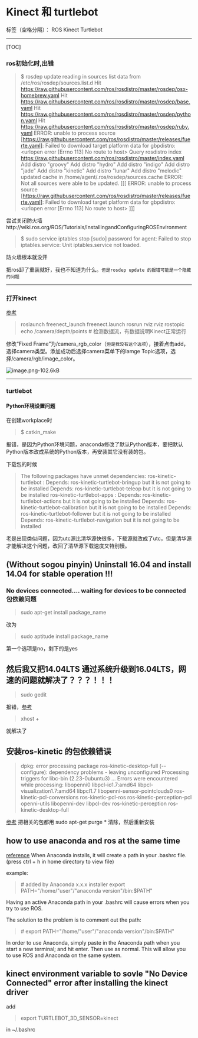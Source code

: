 # Kinect 和 turtlebot 

标签（空格分隔）： ROS Kinect Turtlebot





---

[TOC]

### ros初始化时,出错
 
> $ rosdep update
reading in sources list data from /etc/ros/rosdep/sources.list.d
Hit https://raw.githubusercontent.com/ros/rosdistro/master/rosdep/osx-homebrew.yaml
Hit https://raw.githubusercontent.com/ros/rosdistro/master/rosdep/base.yaml
Hit https://raw.githubusercontent.com/ros/rosdistro/master/rosdep/python.yaml
Hit https://raw.githubusercontent.com/ros/rosdistro/master/rosdep/ruby.yaml
ERROR: unable to process source [https://raw.githubusercontent.com/ros/rosdistro/master/releases/fuerte.yaml]:
	Failed to download target platform data for gbpdistro:
	<urlopen error [Errno 113] No route to host>
Query rosdistro index https://raw.githubusercontent.com/ros/rosdistro/master/index.yaml
Add distro "groovy"
Add distro "hydro"
Add distro "indigo"
Add distro "jade"
Add distro "kinetic"
Add distro "lunar"
Add distro "melodic"
updated cache in /home/agent/.ros/rosdep/sources.cache
ERROR: Not all sources were able to be updated.
[[[
ERROR: unable to process source [https://raw.githubusercontent.com/ros/rosdistro/master/releases/fuerte.yaml]:
	Failed to download target platform data for gbpdistro:
	<urlopen error [Errno 113] No route to host>
]]]

尝试关闭防火墙http://wiki.ros.org/ROS/Tutorials/InstallingandConfiguringROSEnvironment

> $ sudo service iptables stop
[sudo] password for agent: 
Failed to stop iptables.service: Unit iptables.service not loaded.

防火墙根本就没开

把ros卸了重装就好，我也不知道为什么。`但是rosdep update 的报错可能是一个隐藏的问题`

---

### 打开kinect 
[参考](https://blog.csdn.net/huapiaoxiang21/article/details/73830913)
> roslaunch freenect_launch freenect.launch
rosrun rviz rviz
rostopic echo /camera/depth/points  # 检测数据流，有数据说明Kinect正常运行

修改“Fixed Frame”为/camera_rgb_color（`但是我没有这个选项`），接着点击add，选择camera类型。添加成功后选择camera菜单下的Iamge Topic选项，选择/camera/rgb/image_color。

![image.png-102.6kB][1]
 
---
### turtlebot

#### Python环境设置问题
在创建workplace时
> $ catkin_make 

报错，是因为Python环境问题，anaconda修改了默认Python版本，要把默认Python版本改成系统的Python版本，再安装其它没有装的包。

下载包的时候
> The following packages have unmet dependencies:
 ros-kinetic-turtlebot : Depends: ros-kinetic-turtlebot-bringup but it is not going to be installed
                         Depends: ros-kinetic-turtlebot-teleop but it is not going to be installed
 ros-kinetic-turtlebot-apps : Depends: ros-kinetic-turtlebot-actions but it is not going to be installed
                              Depends: ros-kinetic-turtlebot-calibration but it is not going to be installed
                              Depends: ros-kinetic-turtlebot-follower but it is not going to be installed
                              Depends: ros-kinetic-turtlebot-navigation but it is not going to be installed

老是出现类似问题，因为utc源比清华源快很多，下载源就改成了utc，但是清华源才能解决这个问题，改回了清华源下载速度又特别慢。




## (Without sogou pinyin) Uninstall 16.04 and install 14.04 for stable operation !!!

### No devices connected.... waiting for devices to be connected 包依赖问题
> sudo apt-get install package_name

改为
> sudo aptitude install package_name

第一个选项是no，剩下的是yes

## 然后我又把14.04LTS 通过系统升级到16.04LTS，网速的问题就解决了？？？！！！

> sudo gedit 

报错，[参考](http://www.ethicalhackx.com/fix-gtk-warning-cannot-open-display/)

> xhost +

就解决了


## 安装ros-kinetic 的包依赖错误
> dpkg: error processing package ros-kinetic-desktop-full (--configure):
 dependency problems - leaving unconfigured
Processing triggers for libc-bin (2.23-0ubuntu3) ...
Errors were encountered while processing:
 libopenni0
 libpcl-io1.7:amd64
 libpcl-visualization1.7:amd64
 libpcl1.7
 libopenni-sensor-pointclouds0
 ros-kinetic-pcl-conversions
 ros-kinetic-pcl-ros
 ros-kinetic-perception-pcl
 openni-utils
 libopenni-dev
 libpcl-dev
 ros-kinetic-perception
 ros-kinetic-desktop-full
 
 [参考](https://askubuntu.com/questions/779938/dependency-issue-after-upgrading-to-xenial)
 把相关的包都用 sudo apt-get purge * 清除，然后重新安装
 
 
 ## how to use anaconda and ros at the same time
 [reference](http://wiki.ros.org/IDEs)
 When Anaconda installs, it will create a path in your .bashrc file. (press ctrl + h in home directory to view file)

example:

> \# added by Anaconda x.x.x installer
export PATH="/home/"user"/"anaconda version"/bin:$PATH"

Having an active Anaconda path in your .bashrc will cause errors when you try to use ROS.

The solution to the problem is to comment out the path:

> \# export PATH="/home/"user"/"anaconda version"/bin:$PATH"

In order to use Anaconda, simply paste in the Anaconda path when you start a new terminal; and hit enter. Then use as normal. This will allow you to use ROS and Anaconda on the same system.

## kinect environment variable to sovle "No Device Connected" error after installing the kinect driver

add 
> export TURTLEBOT_3D_SENSOR=kinect

in ~/.bashrc 





 




  [1]: http://static.zybuluo.com/Counting/enyna3vu0t0q3nibq8g8ey48/image.png
  
  
  
  
  
